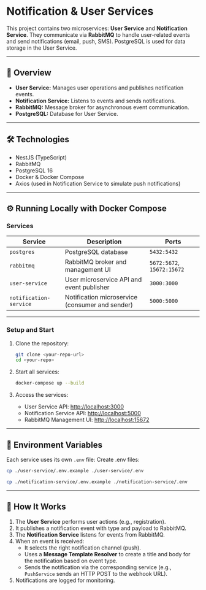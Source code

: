# Notification & User Services

This project contains two microservices: **User Service** and **Notification Service**. They communicate via **RabbitMQ** to handle user-related events and send notifications (email, push, SMS). PostgreSQL is used for data storage in the User Service.

---

## 🚀 Overview

- **User Service:** Manages user operations and publishes notification events.
- **Notification Service:** Listens to events and sends notifications.
- **RabbitMQ:** Message broker for asynchronous event communication.
- **PostgreSQL:** Database for User Service.

---

## 🛠️ Technologies

- NestJS (TypeScript)
- RabbitMQ
- PostgreSQL 16
- Docker & Docker Compose
- Axios (used in Notification Service to simulate push notifications)

---

## ⚙️ Running Locally with Docker Compose

### Services

| Service               | Description                              | Ports               |
|-----------------------|----------------------------------------|---------------------|
| `postgres`            | PostgreSQL database                     | `5432:5432`         |
| `rabbitmq`            | RabbitMQ broker and management UI      | `5672:5672`, `15672:15672` |
| `user-service`        | User microservice API and event publisher | `3000:3000`         |
| `notification-service`| Notification microservice (consumer and sender) | `5000:5000`         |

---

### Setup and Start

1. Clone the repository:

    ```bash
    git clone <your-repo-url>
    cd <your-repo>
    ```

2. Start all services:

    ```bash
    docker-compose up --build
    ```

3. Access the services:

    - User Service API: [http://localhost:3000](http://localhost:3000)
    - Notification Service API: [http://localhost:5000](http://localhost:5000)
    - RabbitMQ Management UI: [http://localhost:15672](http://localhost:15672)

---

## 📝 Environment Variables

Each service uses its own `.env` file:
Create .env files:

```bash
cp ./user-service/.env.example ./user-service/.env
```

```bash
cp ./notification-service/.env.example ./notification-service/.env
```
---

## 📡 How It Works

1. The **User Service** performs user actions (e.g., registration).
2. It publishes a notification event with type and payload to RabbitMQ.
3. The **Notification Service** listens for events from RabbitMQ.
4. When an event is received:
   - It selects the right notification channel (push).
   - Uses a **Message Template Resolver** to create a title and body for the notification based on event type.
   - Sends the notification via the corresponding service (e.g., `PushService` sends an HTTP POST to the webhook URL).
5. Notifications are logged for monitoring.

